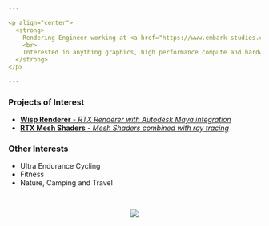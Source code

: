 ```yaml
---

<p align="center">
  <strong>
    Rendering Engineer working at <a href="https://www.embark-studios.com/">Embark Studios</a>
    <br>
    Interested in anything graphics, high performance compute and hardware.
  </strong>
</p>

---
```


### Projects of Interest

* [**Wisp Renderer** - *RTX Renderer with Autodesk Maya integration*](https://github.com/TeamWisp/WispRenderer)
* [**RTX Mesh Shaders** - *Mesh Shaders combined with ray tracing*](https://github.com/VZout/RTX-Mesh-Shaders)

### Other Interests

* Ultra Endurance Cycling
* Fitness
* Nature, Camping and Travel

<br>
<p align="center">
  <a href="https://vzout.com"><img src="https://img.shields.io/badge/website-vzout.com-blue?style=for-the-badge"></a><br><br>
</p>
